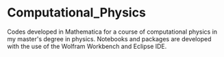 # Computational_Physics
Codes developed in Mathematica for a course of computational physics in my master's degree in physics. Notebooks and packages are developed with the use of the Wolfram Workbench and Eclipse IDE.
